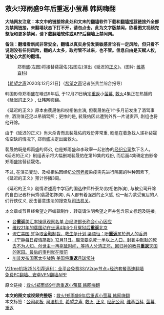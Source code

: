  <h2>救火!郑雨盛9年后重返小萤幕 韩网嗨翻</h2> <p class="notice"><b>大陆网友注意：本文中的链接除此处和文末的<a href="https://github.com/bannedbook/fanqiang" >翻墙</a>软件下载和<a href="https://github.com/killgcd/justmysocks/blob/master/README.md">翻墙推荐</a>链接外全部为禁网链接，未翻墙状态下打不开，请勿点击。此为文字版禁闻，欲看图文视频完整版和更多禁闻，请下载<a href="https://github.com/bannedbook/fanqiang">翻墙软件或APP</a>后翻墙上禁闻网。</p><p>备注：翻墙看新闻非常安全，翻墙以真实身份发表敏感言论有一定风险，但只看不说则没有任何风险，翻的人太多，政府管不过来，也不管。信息自由是天赋人权，请放心大胆的翻墙。</b></p>  <div class="entry"> <figure><figcaption>郑雨盛(左图)将接替裴晟佑(右图左)演出《延迟的<a href="https://www.bannedbook.org/bnews/tag/%E6%AD%A3%E4%B9%89/" class="st_tag internal_tag" rel="tag" title="标签 正义 下的日志">正义</a>》。(图片: <a href="https://www.bannedbook.org/bnews/tag/%e7%bb%b4%e5%9f%ba%e7%99%be%e7%a7%91/" class="st_tag internal_tag" rel="tag" title="标签 维基百科 下的日志">维基百科</a>)</figcaption></figure> <p>【<span class='wp_keywordlink_affiliate'><a href="https://www.soundofhope.org" title="希望之声" target="_blank">希望之声</a></span>2020年12月21日】（<a href="https://www.bannedbook.org/bnews/tag/%e5%b8%8c%e6%9c%9b%e4%b9%8b%e5%a3%b0/" class="st_tag internal_tag" rel="tag" title="标签 希望之声 下的日志">希望之声</a>记者张贵兰综合报导）</p> <p>韩国影帝郑雨盛在暌违9年后, 于12月21日确定<a href="https://www.bannedbook.org/bnews/tag/%E9%87%8D%E8%BF%94/" class="st_tag internal_tag" rel="tag" title="标签 重返 下的日志">重返</a>小<a href="https://www.bannedbook.org/bnews/tag/%E8%90%A4%E5%B9%95/" class="st_tag internal_tag" rel="tag" title="标签 萤幕 下的日志">萤幕</a>, <a href="https://www.bannedbook.org/bnews/tag/%E6%95%91%E7%81%AB/" class="st_tag internal_tag" rel="tag" title="标签 救火 下的日志">救火</a>4集正在热播的《延迟的正义》, 让韩网嗨翻。</p> <p>《延迟的正义》原本由裴晟佑和权相佑主演, 但裴晟佑在1个多月前发生了酒驾事件, 酒测值还足以吊销驾照；更惨的是, 裴晟佑因此遭到外界一片谴责声, 剧组也将他开除。</p>  <p>由于《延迟的正义》尚未杀青而且裴晟佑的戏份非常重, 剧组在着急找人递补裴晟佑空缺的情况下, 郑雨盛决定出面救火。</p> <p>裴晟佑既是郑雨盛的师弟, 也是郑雨盛和李政宰一起创办的<a href="https://www.bannedbook.org/bnews/tag/%E7%BB%8F%E7%BA%AA%E5%85%AC%E5%8F%B8/" class="st_tag internal_tag" rel="tag" title="标签 经纪公司 下的日志">经纪公司</a>旗下艺人。《延迟的正义》剧组表示将大幅删减裴晟佑在第16集的戏份, 而后面4集确定由影帝郑雨盛接替裴晟佑。</p> <p>不过, 在演员变动、及权相佑因经纪<a href="https://www.bannedbook.org/bnews/tag/%E5%85%AC%E5%8F%B8%E8%80%81%E6%9D%BF/" class="st_tag internal_tag" rel="tag" title="标签 公司老板 下的日志">公司老板</a>染疫需先进行隔离的种种因素下, 《延迟的正义》预计停播3周。</p>  <p>《延迟的正义》剧情讲述高中学历的国选律师朴泰龙(权相佑饰演), 与被公司开除的自由记者朴尚秀(裴晟佑饰演), 两人都有着强烈的正义感, 也一起为蒙受冤屈的人们行侠仗义, 反击蓄意违法的搜查及<a href="https://www.bannedbook.org/bnews/tag/%E5%8F%B8%E6%B3%95%E6%9C%BA%E5%85%B3/" class="st_tag internal_tag" rel="tag" title="标签 司法机关 下的日志">司法机关</a>。</p> <p></p> <p>本文章或节目经希望之声编辑制作，转载请注明希望之声并包含原文标题及链接。</p>  <ul class='op-related-articles' title='相关阅读'> <li><a href='https://www.bannedbook.org/bnews/baitai/20201217/1449806.html' target='_blank'>台<b>重返</b>美汇率操纵观察名单 台经济部长称会小心因应</a></li> <li><a href='https://www.bannedbook.org/bnews/weiquan/20201216/1448934.html' target='_blank'>维权21年的裴国动在坐满4年6个月冤狱后<b>重返</b>北京</a></li> <li><a href='https://www.bannedbook.org/bnews/baitai/20201215/1448012.html' target='_blank'>流亡美国 誓争取金融制裁、救生艇计划 梁颂恒：盼<b>重返</b>属於港人的香港</a></li> <li><a href='https://www.bannedbook.org/bnews/bannedvideo/20201212/1446194.html' target='_blank'>《宁静每日疫情简报》12月11日。魔鬼要杀死一半以上人口，封锁中默默的死去不为人知。创世主一再拖延时间，等待人分清正邪，回归神的教导<b>重返</b>天国的家园。最后的审判就在眼前</a></li> <li><a href='https://www.bannedbook.org/bnews/bannedvideo/20201211/1445492.html' target='_blank'>川普发布国家太空战略 美国将<b>重返</b>月球常驻</a></li> </ul> <p class="texttj"> <a href="https://www.bannedbook.org/forum23/topic22702.html" target="_blank">V2free机场25%引荐返利：全平台免费SS/V2ray节点+经济套餐高速翻墙</a><br/> <a href="https://github.com/bannedbook/fanqiang/wiki/%E7%A6%81%E9%97%BB%E7%BD%91%E5%AE%89%E5%8D%93%E7%BF%BB%E5%A2%99%E6%96%B0%E9%97%BBAPP" target="_blank">免费PC翻墙、安卓VPN翻墙APP</a></p><p>原文链接：<a class="src_link"  href="https://www.soundofhope.org/post/455926" target="_blank">救火!郑雨盛9年后重返小萤幕 韩网嗨翻</a></p><a name='sharetosocial'></a>       <div><b>本文的图文或视频完整版</b>：<a href='https://www.bannedbook.org/bnews/comments/20201222/1452532.html'>救火!郑雨盛9年后重返小萤幕 韩网嗨翻</a></div>  </div><!--END ENTRY--> <div class="postfooter"> <div>本文标签：<a href="https://www.bannedbook.org/bnews/tag/%E5%85%AC%E5%8F%B8%E8%80%81%E6%9D%BF/" rel="tag">公司老板</a>, <a href="https://www.bannedbook.org/bnews/tag/%E5%8F%B8%E6%B3%95%E6%9C%BA%E5%85%B3/" rel="tag">司法机关</a>, <a href="https://www.bannedbook.org/bnews/tag/%e5%b8%8c%e6%9c%9b%e4%b9%8b%e5%a3%b0/" rel="tag">希望之声</a>, <a href="https://www.bannedbook.org/bnews/tag/%E6%95%91%E7%81%AB/" rel="tag">救火</a>, <a href="https://www.bannedbook.org/bnews/tag/%E6%AD%A3%E4%B9%89/" rel="tag">正义</a>, <a href="https://www.bannedbook.org/bnews/tag/%E7%BB%8F%E7%BA%AA%E5%85%AC%E5%8F%B8/" rel="tag">经纪公司</a>, <a href="https://www.bannedbook.org/bnews/tag/%e7%bb%b4%e5%9f%ba%e7%99%be%e7%a7%91/" rel="tag">维基百科</a>, <a href="https://www.bannedbook.org/bnews/tag/%E8%90%A4%E5%B9%95/" rel="tag">萤幕</a>, <a href="https://www.bannedbook.org/bnews/tag/%E9%87%8D%E8%BF%94/" rel="tag">重返</a></div>  </div><!--END POSTFOOTER--> 